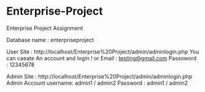 # Enterprise-Project
Enterprise Project Assignment


Database name : enterpriseproject

User Site : http://localhost/Enterprise%20Project/admin/adminlogin.php
You can caeate An account and login !
or Email : testing@gmail.com   Passoword : 12345678


Admin Site : http://localhost/Enterprise%20Project/admin/adminlogin.php
Admin Account
username: admin1 / admin2
Password : admin1 / admin2

